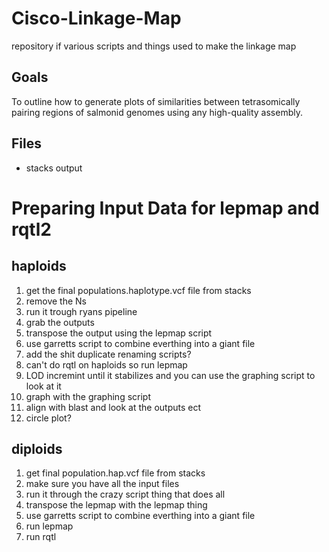 # Cisco-Linkage-Map
repository if various scripts and things used to make the linkage map

## Goals
To outline how to generate plots of similarities between tetrasomically pairing regions of salmonid genomes using any high-quality assembly.

## Files
  * stacks output

# Preparing Input Data for lepmap and rqtl2
## haploids

1. get the final populations.haplotype.vcf file from stacks
2. remove the Ns
3. run it trough ryans pipeline
4. grab the outputs
5. transpose the output using the lepmap script
6. use garretts script to combine everthing into a giant file
7. add the shit duplicate renaming scripts?
8. can't do rqtl on haploids so run lepmap
9. LOD incremint until it stabilizes and you can use the graphing script to look at it
9. graph with the graphing script
8. align with blast and look at the outputs ect
9. circle plot?


## diploids
1. get final population.hap.vcf file from stacks
2. make sure you have all the input files
3. run it through the crazy script thing that does all
4. transpose the lepmap with the lepmap thing
5. use garretts script to combine everthing into a giant file
6. run lepmap
7. run rqtl


